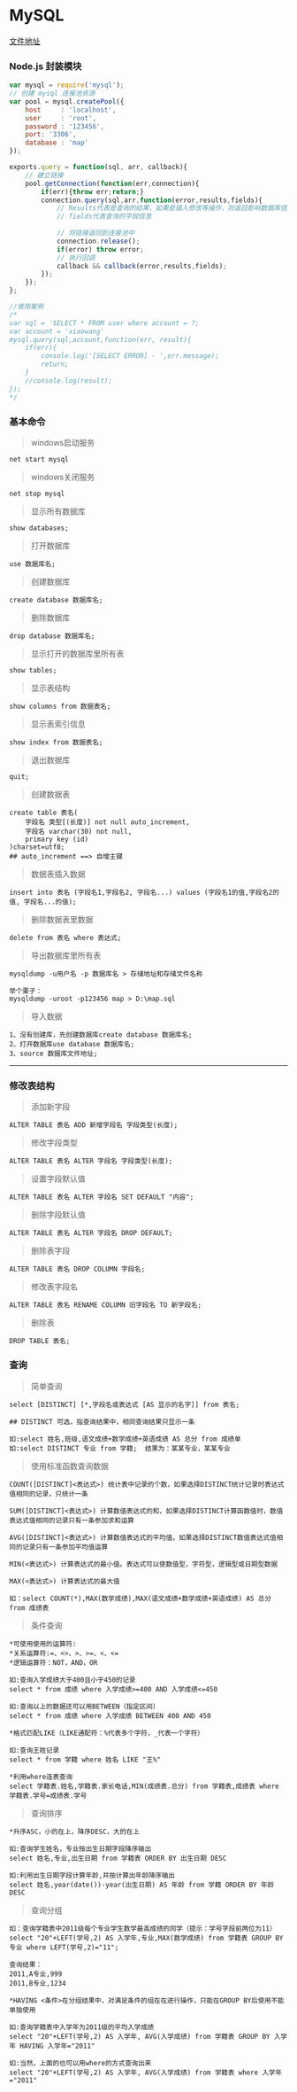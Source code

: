 # MySQL

[文件地址](https://github.com/fengfanv/JS-library/tree/master/mysql)

### Node.js 封装模块
```javascript
var mysql = require('mysql');
// 创建 mysql 连接池资源
var pool = mysql.createPool({
    host     : 'localhost',
    user     : 'root',
    password : '123456',
	port: '3306',
    database : 'map'
});

exports.query = function(sql, arr, callback){
    // 建立链接
    pool.getConnection(function(err,connection){
        if(err){throw err;return;}
        connection.query(sql,arr,function(error,results,fields){
			// Results代表是查询的结果，如果是插入修改等操作，则返回影响数据库信息的对象
			// fields代表查询的字段信息
			
            // 将链接返回到连接池中
            connection.release();
            if(error) throw error;
            // 执行回调
            callback && callback(error,results,fields);
        });
    });
};

//使用案例
/*
var sql = 'SELECT * FROM user where account = ?;
var account = 'xiaowang'
mysql.query(sql,account,function(err, result){
	if(err){
		console.log('[SELECT ERROR] - ',err.message);
		return;
	}
    //console.log(result);
});
*/

```

### 基本命令
> windows启动服务
```
net start mysql
```
> windows关闭服务
```
net stop mysql
```
> 显示所有数据库
```
show databases;
```
> 打开数据库
```
use 数据库名;
```
> 创建数据库
```
create database 数据库名;
```
> 删除数据库
```
drop database 数据库名;
```
> 显示打开的数据库里所有表
```
show tables;
```
> 显示表结构
```
show columns from 数据表名;
```
> 显示表索引信息
```
show index from 数据表名;
```
> 退出数据库
```
quit;
```
> 创建数据表
```
create table 表名(
	字段名 类型[(长度)] not null auto_increment,
	字段名 varchar(30) not null,
	primary key (id)
)charset=utf8;
## auto_increment ==> 自增主键
```
> 数据表插入数据
```
insert into 表名 (字段名1,字段名2, 字段名...) values (字段名1的值,字段名2的值, 字段名...的值);
```
> 删除数据表里数据
```
delete from 表名 where 表达式;
```
> 导出数据库里所有表
```
mysqldump -u用户名 -p 数据库名 > 存储地址和存储文件名称

举个栗子：
mysqldump -uroot -p123456 map > D:\map.sql
```
> 导入数据
```
1、没有创建库，先创建数据库create database 数据库名;
2、打开数据库use database 数据库名;
3、source 数据库文件地址;
```

---

### 修改表结构
> 添加新字段
```
ALTER TABLE 表名 ADD 新增字段名 字段类型(长度);
```
> 修改字段类型
```
ALTER TABLE 表名 ALTER 字段名 字段类型(长度);
```
> 设置字段默认值
```
ALTER TABLE 表名 ALTER 字段名 SET DEFAULT "内容";
```
> 删除字段默认值
```
ALTER TABLE 表名 ALTER 字段名 DROP DEFAULT;
```
> 删除表字段
```
ALTER TABLE 表名 DROP COLUMN 字段名;
```
> 修改表字段名
```
ALTER TABLE 表名 RENAME COLUMN 旧字段名 TO 新字段名;
```
> 删除表
```
DROP TABLE 表名;
```
### 查询
> 简单查询
```
select [DISTINCT] [*,字段名或表达式 [AS 显示的名字]] from 表名;

## DISTINCT 可选，指查询结果中，相同查询结果只显示一条

如:select 姓名,班级,语文成绩+数学成绩+英语成绩 AS 总分 from 成绩单
如:select DISTINCT 专业 from 学籍;  结果为：某某专业，某某专业
```
> 使用标准函数查询数据
```
COUNT([DISTINCT]<表达式>) 统计表中记录的个数，如果选择DISTINCT统计记录时表达式值相同的记录，只统计一条

SUM([DISTINCT]<表达式>) 计算数值表达式的和，如果选择DISTINCT计算函数值时，数值表达式值相同的记录只有一条参加求和运算

AVG([DISTINCT]<表达式>) 计算数值表达式的平均值，如果选择DISTINCT数值表达式值相同的记录只有一条参加平均值运算

MIN(<表达式>) 计算表达式的最小值。表达式可以使数值型，字符型，逻辑型或日期型数据

MAX(<表达式>) 计算表达式的最大值

如：select COUNT(*),MAX(数学成绩),MAX(语文成绩+数学成绩+英语成绩) AS 总分 from 成绩表
```
> 条件查询
```
*可使用使用的运算符:
*关系运算符:=、<>、>、>=、<、<=
*逻辑运算符：NOT，AND，OR

如:查询入学成绩大于400且小于450的记录
select * from 成绩 where 入学成绩>=400 AND 入学成绩<=450

如:查询以上的数据还可以用BETWEEN（指定区间）
select * from 成绩 where 入学成绩 BETWEEN 400 AND 450

*格式匹配LIKE（LIKE通配符：%代表多个字符，_代表一个字符）

如:查询王姓记录
select * from 学籍 where 姓名 LIKE "王%"

*利用where连表查询
select 学籍表.姓名,学籍表.家长电话,MIN(成绩表.总分) from 学籍表,成绩表 where 学籍表.学号=成绩表.学号

```
> 查询排序
```
*升序ASC，小的在上，降序DESC，大的在上

如:查询学生姓名，专业按出生日期字段降序输出
select 姓名,专业,出生日期 from 学籍表 ORDER BY 出生日期 DESC

如:利用出生日期字段计算年龄,并按计算出年龄降序输出
select 姓名,year(date())-year(出生日期) AS 年龄 from 学籍 ORDER BY 年龄 DESC
```
> 查询分组
```
如：查询学籍表中2011级每个专业学生数学最高成绩的同学（提示：学号字段前两位为11）
select "20"+LEFT(学号,2) AS 入学年,专业,MAX(数学成绩) from 学籍表 GROUP BY 专业 where LEFT(学号,2)="11";

查询结果：
2011,A专业,999
2011,B专业,1234

*HAVING <条件>在分组结果中，对满足条件的组在在进行操作，只能在GROUP BY后使用不能单独使用

如:查询学籍表中入学年为2011级的平均入学成绩
select "20"+LEFT(学号,2) AS 入学年, AVG(入学成绩) from 学籍表 GROUP BY 入学年 HAVING 入学年="2011"

如:当然，上面的也可以用where的方式查询出来
select "20"+LEFT(学号,2) AS 入学年, AVG(入学成绩) from 学籍表 where 入学年="2011"
```
